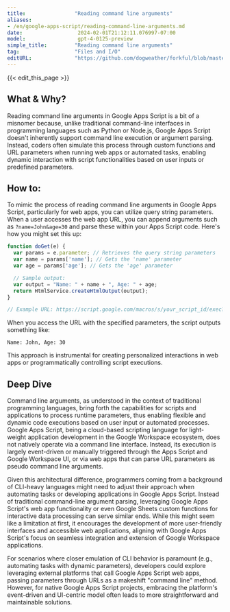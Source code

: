 ```yaml
---
title:                "Reading command line arguments"
aliases:
- /en/google-apps-script/reading-command-line-arguments.md
date:                  2024-02-01T21:12:11.076997-07:00
model:                 gpt-4-0125-preview
simple_title:         "Reading command line arguments"
tag:                  "Files and I/O"
editURL:              "https://github.com/dogweather/forkful/blob/master/content/en/google-apps-script/reading-command-line-arguments.md"
---
```


{{< edit_this_page >}}

## What & Why?

Reading command line arguments in Google Apps Script is a bit of a misnomer because, unlike traditional command-line interfaces in programming languages such as Python or Node.js, Google Apps Script doesn't inherently support command line execution or argument parsing. Instead, coders often simulate this process through custom functions and URL parameters when running web apps or automated tasks, enabling dynamic interaction with script functionalities based on user inputs or predefined parameters.

## How to:

To mimic the process of reading command line arguments in Google Apps Script, particularly for web apps, you can utilize query string parameters. When a user accesses the web app URL, you can append arguments such as `?name=John&age=30` and parse these within your Apps Script code. Here's how you might set this up:

```javascript
function doGet(e) {
  var params = e.parameter; // Retrieves the query string parameters
  var name = params['name']; // Gets the 'name' parameter
  var age = params['age']; // Gets the 'age' parameter

  // Sample output:
  var output = "Name: " + name + ", Age: " + age;
  return HtmlService.createHtmlOutput(output);
}

// Example URL: https://script.google.com/macros/s/your_script_id/exec?name=John&age=30
```

When you access the URL with the specified parameters, the script outputs something like:

```
Name: John, Age: 30
```

This approach is instrumental for creating personalized interactions in web apps or programmatically controlling script executions.

## Deep Dive

Command line arguments, as understood in the context of traditional programming languages, bring forth the capabilities for scripts and applications to process runtime parameters, thus enabling flexible and dynamic code executions based on user input or automated processes. Google Apps Script, being a cloud-based scripting language for light-weight application development in the Google Workspace ecosystem, does not natively operate via a command line interface. Instead, its execution is largely event-driven or manually triggered through the Apps Script and Google Workspace UI, or via web apps that can parse URL parameters as pseudo command line arguments.

Given this architectural difference, programmers coming from a background of CLI-heavy languages might need to adjust their approach when automating tasks or developing applications in Google Apps Script. Instead of traditional command-line argument parsing, leveraging Google Apps Script's web app functionality or even Google Sheets custom functions for interactive data processing can serve similar ends. While this might seem like a limitation at first, it encourages the development of more user-friendly interfaces and accessible web applications, aligning with Google Apps Script's focus on seamless integration and extension of Google Workspace applications. 

For scenarios where closer emulation of CLI behavior is paramount (e.g., automating tasks with dynamic parameters), developers could explore leveraging external platforms that call Google Apps Script web apps, passing parameters through URLs as a makeshift "command line" method. However, for native Google Apps Script projects, embracing the platform's event-driven and UI-centric model often leads to more straightforward and maintainable solutions.
